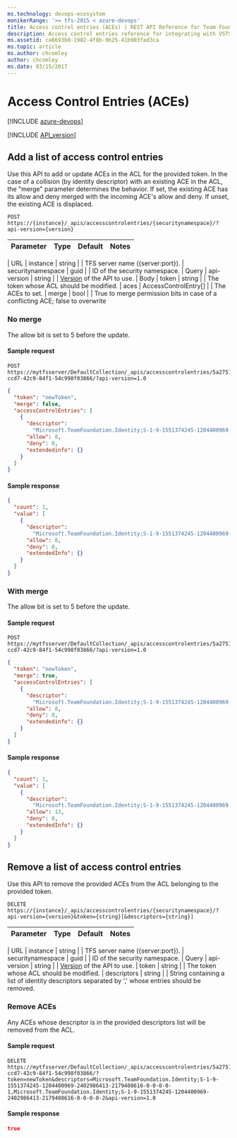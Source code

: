 ```yaml
---
ms.technology: devops-ecosystem
monikerRange: '>= tfs-2015 < azure-devops'
title: Access control entries (ACEs) | REST API Reference for Team Foundation Server
description: Access control entries reference for integrating with VSTS
ms.assetid: ca6693b0-1982-4f8b-9b25-41b903fad3ca
ms.topic: article
ms.author: chcomley
author: chcomley
ms.date: 03/15/2017
---
```


# Access Control Entries (ACEs)

[!INCLUDE [azure-devops](../_data/azure-devops-message.md)]

[!INCLUDE [API_version](../_data/version.md)]

## Add a list of access control entries

<a name="add" />

Use this API to add or update ACEs in the ACL for the provided token.
In the case of a collision (by identity descriptor) with an existing ACE in the ACL, the "merge" parameter determines the behavior.
If set, the existing ACE has its allow and deny merged with the incoming ACE's allow and deny. If unset, the existing ACE is displaced.

```no-highlight
POST https://{instance}/_apis/accesscontrolentries/{securitynamespace}/?api-version={version}
```

| Parameter | Type | Default | Notes |
| :-------- | :--- | :------ | :---- |


| URL
| instance | string | | TFS server name ({server:port}).
| securitynamespace | guid | | ID of the security namespace.
| Query
| api-version | string | | [Version](../../concepts/rest-api-versioning.md) of the API to use.
| Body
| token | string | | The token whose ACL should be modified.
| aces | AccessControlEntry[] | | The ACEs to set.
| merge | bool | | True to merge permission bits in case of a conflicting ACE; false to overwrite

### No merge

The allow bit is set to 5 before the update.

#### Sample request

```
POST https://mytfsserver/DefaultCollection/_apis/accesscontrolentries/5a27515b-ccd7-42c9-84f1-54c998f03866/?api-version=1.0
```

```json
{
  "token": "newToken",
  "merge": false,
  "accessControlEntries": [
    {
      "descriptor":
        "Microsoft.TeamFoundation.Identity;S-1-9-1551374245-1204400969-2402986413-2179408616-0-0-0-0-1",
      "allow": 8,
      "deny": 0,
      "extendedinfo": {}
    }
  ]
}
```

#### Sample response

```json
{
  "count": 1,
  "value": [
    {
      "descriptor":
        "Microsoft.TeamFoundation.Identity;S-1-9-1551374245-1204400969-2402986413-2179408616-0-0-0-0-1",
      "allow": 8,
      "deny": 0,
      "extendedInfo": {}
    }
  ]
}
```

### With merge

The allow bit is set to 5 before the update.

#### Sample request

```
POST https://mytfsserver/DefaultCollection/_apis/accesscontrolentries/5a27515b-ccd7-42c9-84f1-54c998f03866/?api-version=1.0
```

```json
{
  "token": "newToken",
  "merge": true,
  "accessControlEntries": [
    {
      "descriptor":
        "Microsoft.TeamFoundation.Identity;S-1-9-1551374245-1204400969-2402986413-2179408616-0-0-0-0-2",
      "allow": 8,
      "deny": 0,
      "extendedinfo": {}
    }
  ]
}
```

#### Sample response

```json
{
  "count": 1,
  "value": [
    {
      "descriptor":
        "Microsoft.TeamFoundation.Identity;S-1-9-1551374245-1204400969-2402986413-2179408616-0-0-0-0-2",
      "allow": 13,
      "deny": 0,
      "extendedInfo": {}
    }
  ]
}
```

## Remove a list of access control entries

<a name="remove" />

Use this API to remove the provided ACEs from the ACL belonging to the provided token.

```no-highlight
DELETE https://{instance}/_apis/accesscontrolentries/{securitynamespace}/?api-version={version}&token={string}[&descriptors={string}]
```

| Parameter | Type | Default | Notes |
| :-------- | :--- | :------ | :---- |


| URL
| instance | string | | TFS server name ({server:port}).
| securitynamespace | guid | | ID of the security namespace.
| Query
| api-version | string | | [Version](../../concepts/rest-api-versioning.md) of the API to use.
| token | string | | The token whose ACL should be modified.
| descriptors | string | | String containing a list of identity descriptors separated by ',' whose entries should be removed.

### Remove ACEs

Any ACEs whose descriptor is in the provided descriptors list will be removed from the ACL.

#### Sample request

```
DELETE https://mytfsserver/DefaultCollection/_apis/accesscontrolentries/5a27515b-ccd7-42c9-84f1-54c998f03866/?token=newToken&descriptors=Microsoft.TeamFoundation.Identity;S-1-9-1551374245-1204400969-2402986413-2179408616-0-0-0-0-1,Microsoft.TeamFoundation.Identity;S-1-9-1551374245-1204400969-2402986413-2179408616-0-0-0-0-2&api-version=1.0
```

#### Sample response

```json
true
```

